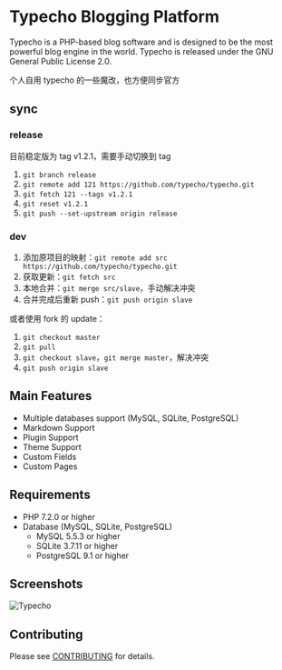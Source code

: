 Typecho Blogging Platform
=========================

Typecho is a PHP-based blog software and is designed to be the most powerful blog engine in the world.
Typecho is released under the GNU General Public License 2.0.

个人自用 typecho 的一些魔改，也方便同步官方

## sync

### release

目前稳定版为 tag v1.2.1，需要手动切换到 tag

1.   `git branch release`
2.   `git remote add 121 https://github.com/typecho/typecho.git`
3.   `git fetch 121 --tags v1.2.1`
4.   `git reset v1.2.1`
5.   `git push --set-upstream origin release`

### dev

1.   添加原项目的映射：`git remote add src https://github.com/typecho/typecho.git`
2.   获取更新：`git fetch src`
3.   本地合并：`git merge src/slave`，手动解决冲突
4.   合并完成后重新 push：`git push origin slave`

或者使用 fork 的 update：

1.   `git checkout master`
2.   `git pull`
3.   `git checkout slave`，`git merge master`，解决冲突
4.   `git push origin slave`

## Main Features

* Multiple databases support (MySQL, SQLite, PostgreSQL)
* Markdown Support
* Plugin Support
* Theme Support
* Custom Fields
* Custom Pages

## Requirements

* PHP 7.2.0 or higher
* Database (MySQL, SQLite, PostgreSQL)
  * MySQL 5.5.3 or higher
  * SQLite 3.7.11 or higher
  * PostgreSQL 9.1 or higher

## Screenshots

![Typecho](https://typecho.org/usr/themes/bluecode/img/screenshot/st1.png)

## Contributing

Please see [CONTRIBUTING](CONTRIBUTING.md) for details.
